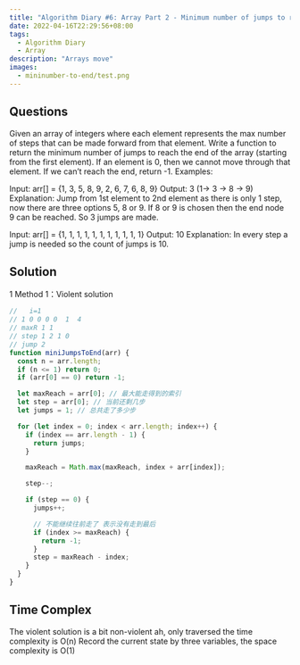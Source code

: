 ```yaml
---
title: "Algorithm Diary #6: Array Part 2 - Minimum number of jumps to reach end"
date: 2022-04-16T22:29:56+08:00
tags:
  - Algorithm Diary
  - Array
description: "Arrays move"
images:
  - mininumber-to-end/test.png
---
```


## Questions

Given an array of integers where each element represents the max number of steps that can be made forward from that element. Write a function to return the minimum number of jumps to reach the end of the array (starting from the first element). If an element is 0, then we cannot move through that element. If we can’t reach the end, return -1.
Examples:

Input: arr[] = {1, 3, 5, 8, 9, 2, 6, 7, 6, 8, 9}
Output: 3 (1-> 3 -> 8 -> 9)
Explanation: Jump from 1st element to 2nd element as there is only 1 step, now there are three options 5, 8 or 9. If 8 or 9 is chosen then the end node 9 can be reached. So 3 jumps are made.

Input: arr[] = {1, 1, 1, 1, 1, 1, 1, 1, 1, 1, 1}
Output: 10
Explanation: In every step a jump is
needed so the count of jumps is 10.

## Solution

1 Method 1：Violent solution

```ts
//   i=1
// 1 0 0 0 0  1  4
// maxR 1 1
// step 1 2 1 0
// jump 2
function miniJumpsToEnd(arr) {
  const n = arr.length;
  if (n <= 1) return 0;
  if (arr[0] == 0) return -1;

  let maxReach = arr[0]; // 最大能走得到的索引
  let step = arr[0]; // 当前还剩几步
  let jumps = 1; // 总共走了多少步

  for (let index = 0; index < arr.length; index++) {
    if (index == arr.length - 1) {
      return jumps;
    }

    maxReach = Math.max(maxReach, index + arr[index]);

    step--;

    if (step == 0) {
      jumps++;

      // 不能继续往前走了 表示没有走到最后
      if (index >= maxReach) {
        return -1;
      }
      step = maxReach - index;
    }
  }
}
```

## Time Complex

The violent solution is a bit non-violent ah, only traversed the time complexity is O(n)
Record the current state by three variables, the space complexity is O(1)
